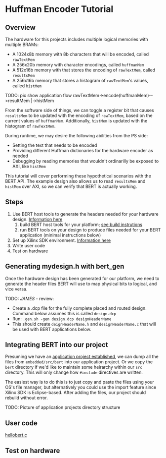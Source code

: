 Huffman Encoder Tutorial
========================

## Overview
The hardware for this projects includes multiple logical memories with multiple BRAMs:
* A 1024x8b memory with 8b characters that will be encoded, called `rawTextMem`
* A 256x20b memory with character encodings, called `huffmanMem`
* A 512x16b memory with that stores the encoding of `rawTextMem`, called `resultsMem`
* A 256x16b memory that stores a histogram of `rawTextMem`'s values, called `histMem`

TODO: pix show application flow
rawTextMem->encode(huffmanMem)-->resultMem
                    |->histMem

From the software side of things, we can toggle a register bit that causes `resultsMem` to be updated with the encoding of `rawTextMem`, based on the current values of `huffmanMem`. Additionally, `histMem` is updated with the histogram of `rawTextMem`.

During runtime, we may desire the following abilities from the PS side:
* Setting the text that needs to be encoded
* Providing different Huffman dictionaries for the hardware encoder as needed
* Debugging by reading memories that wouldn't ordinarilly be exposed to AXI, like `histMem`

This tutorial will cover performing these hypothetical scenarios with the BERT API. The example design also allows us to read `resultsMem` and `histMem` over AXI, so we can verify that BERT is actually working.

## Steps
1. Use BERT host tools to generate the headers needed for your hardware design. [Information here](../../../host_tools/README.md)
     1. build BERT host tools for your platform; [see build instrutions](../../../host_tools/README.md)
     2. run BERT tools on your design to produce files needed for your BERT  application (minimal instructions below)
2. Set up Xilinx SDK environment. [Information here](../sdksetup.md)
3. Write user code
4. Test on hardware

## Generating mydesign.h with bert_gen
Once the hardware design has been generated for our platform, we need to generate the header files BERT will use to map physical bits to logical, and vice versa.

TODO: *JAMES* - review:
* Create a .dcp file for the fully complete placed and routed design.
  Command below assumes this is called  `design.dcp`
* Run: `.gen.sh -gen design.dcp designHeaderName`
* This should create `deignHeaderName.h` and `designHeaderName.c` that will
  be used with BERT applications below.

## Integrating BERT into our project
Presuming we have an [application project established](../sdksetup.md), we can dump all the files from `embedded/src/bert` into our application project. Or we copy the `bert` directory if we'd like to maintain some heirarchy within our `src` directory. This will only change how `#include` directives are written.

The easiest way is to do this is to just copy and paste the files using your OS's file manager, but alternatively you could use the import feature since Xilinx SDK is Eclipse-based. After adding the files, our project should rebuild without error.

TODO:
Picture of application projects directory structure

## User code
[hellobert.c](hellobert.c)



## Test on hardware
